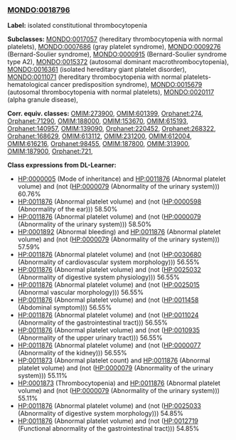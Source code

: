 
### [MONDO:0018796](http://purl.obolibrary.org/obo/MONDO_0018796)
**Label:** isolated constitutional thrombocytopenia

**Subclasses:** [MONDO:0017057](http://purl.obolibrary.org/obo/MONDO_0017057) (hereditary thrombocytopenia with normal platelets), [MONDO:0007686](http://purl.obolibrary.org/obo/MONDO_0007686) (gray platelet syndrome), [MONDO:0009276](http://purl.obolibrary.org/obo/MONDO_0009276) (Bernard-Soulier syndrome), [MONDO:0000915](http://purl.obolibrary.org/obo/MONDO_0000915) (Bernard-Soulier syndrome type A2), [MONDO:0015372](http://purl.obolibrary.org/obo/MONDO_0015372) (autosomal dominant macrothrombocytopenia), [MONDO:0016361](http://purl.obolibrary.org/obo/MONDO_0016361) (isolated hereditary giant platelet disorder), [MONDO:0011071](http://purl.obolibrary.org/obo/MONDO_0011071) (hereditary thrombocytopenia with normal platelets-hematological cancer predisposition syndrome), [MONDO:0015679](http://purl.obolibrary.org/obo/MONDO_0015679) (autosomal thrombocytopenia with normal platelets), [MONDO:0020117](http://purl.obolibrary.org/obo/MONDO_0020117) (alpha granule disease), 

**Corr. equiv. classes:** [OMIM:273900](http://purl.obolibrary.org/obo/OMIM_273900), [OMIM:601399](http://purl.obolibrary.org/obo/OMIM_601399), [Orphanet:274](http://www.orpha.net/ORDO/Orphanet_274), [Orphanet:71290](http://www.orpha.net/ORDO/Orphanet_71290), [OMIM:188000](http://purl.obolibrary.org/obo/OMIM_188000), [OMIM:153670](http://purl.obolibrary.org/obo/OMIM_153670), [OMIM:615193](http://purl.obolibrary.org/obo/OMIM_615193), [Orphanet:140957](http://www.orpha.net/ORDO/Orphanet_140957), [OMIM:139090](http://purl.obolibrary.org/obo/OMIM_139090), [Orphanet:220452](http://www.orpha.net/ORDO/Orphanet_220452), [Orphanet:268322](http://www.orpha.net/ORDO/Orphanet_268322), [Orphanet:168629](http://www.orpha.net/ORDO/Orphanet_168629), [OMIM:613112](http://purl.obolibrary.org/obo/OMIM_613112), [OMIM:231200](http://purl.obolibrary.org/obo/OMIM_231200), [OMIM:612004](http://purl.obolibrary.org/obo/OMIM_612004), [OMIM:616216](http://purl.obolibrary.org/obo/OMIM_616216), [Orphanet:98455](http://www.orpha.net/ORDO/Orphanet_98455), [OMIM:187800](http://purl.obolibrary.org/obo/OMIM_187800), [OMIM:313900](http://purl.obolibrary.org/obo/OMIM_313900), [OMIM:187900](http://purl.obolibrary.org/obo/OMIM_187900), [Orphanet:721](http://www.orpha.net/ORDO/Orphanet_721), 

**Class expressions from DL-Learner:**

- [HP:0000005](http://purl.obolibrary.org/obo/HP_0000005) (Mode of inheritance) and [HP:0011876](http://purl.obolibrary.org/obo/HP_0011876) (Abnormal platelet volume) and (not ([HP:0000079](http://purl.obolibrary.org/obo/HP_0000079) (Abnormality of the urinary system))) 60.76%
- [HP:0011876](http://purl.obolibrary.org/obo/HP_0011876) (Abnormal platelet volume) and (not ([HP:0000598](http://purl.obolibrary.org/obo/HP_0000598) (Abnormality of the ear))) 58.50%
- [HP:0011876](http://purl.obolibrary.org/obo/HP_0011876) (Abnormal platelet volume) and (not ([HP:0000079](http://purl.obolibrary.org/obo/HP_0000079) (Abnormality of the urinary system))) 58.50%
- [HP:0001892](http://purl.obolibrary.org/obo/HP_0001892) (Abnormal bleeding) and [HP:0011876](http://purl.obolibrary.org/obo/HP_0011876) (Abnormal platelet volume) and (not ([HP:0000079](http://purl.obolibrary.org/obo/HP_0000079) (Abnormality of the urinary system))) 57.59%
- [HP:0011876](http://purl.obolibrary.org/obo/HP_0011876) (Abnormal platelet volume) and (not ([HP:0030680](http://purl.obolibrary.org/obo/HP_0030680) (Abnormality of cardiovascular system morphology))) 56.55%
- [HP:0011876](http://purl.obolibrary.org/obo/HP_0011876) (Abnormal platelet volume) and (not ([HP:0025032](http://purl.obolibrary.org/obo/HP_0025032) (Abnormality of digestive system physiology))) 56.55%
- [HP:0011876](http://purl.obolibrary.org/obo/HP_0011876) (Abnormal platelet volume) and (not ([HP:0025015](http://purl.obolibrary.org/obo/HP_0025015) (Abnormal vascular morphology))) 56.55%
- [HP:0011876](http://purl.obolibrary.org/obo/HP_0011876) (Abnormal platelet volume) and (not ([HP:0011458](http://purl.obolibrary.org/obo/HP_0011458) (Abdominal symptom))) 56.55%
- [HP:0011876](http://purl.obolibrary.org/obo/HP_0011876) (Abnormal platelet volume) and (not ([HP:0011024](http://purl.obolibrary.org/obo/HP_0011024) (Abnormality of the gastrointestinal tract))) 56.55%
- [HP:0011876](http://purl.obolibrary.org/obo/HP_0011876) (Abnormal platelet volume) and (not ([HP:0010935](http://purl.obolibrary.org/obo/HP_0010935) (Abnormality of the upper urinary tract))) 56.55%
- [HP:0011876](http://purl.obolibrary.org/obo/HP_0011876) (Abnormal platelet volume) and (not ([HP:0000077](http://purl.obolibrary.org/obo/HP_0000077) (Abnormality of the kidney))) 56.55%
- [HP:0011873](http://purl.obolibrary.org/obo/HP_0011873) (Abnormal platelet count) and [HP:0011876](http://purl.obolibrary.org/obo/HP_0011876) (Abnormal platelet volume) and (not ([HP:0000079](http://purl.obolibrary.org/obo/HP_0000079) (Abnormality of the urinary system))) 55.11%
- [HP:0001873](http://purl.obolibrary.org/obo/HP_0001873) (Thrombocytopenia) and [HP:0011876](http://purl.obolibrary.org/obo/HP_0011876) (Abnormal platelet volume) and (not ([HP:0000079](http://purl.obolibrary.org/obo/HP_0000079) (Abnormality of the urinary system))) 55.11%
- [HP:0011876](http://purl.obolibrary.org/obo/HP_0011876) (Abnormal platelet volume) and (not ([HP:0025033](http://purl.obolibrary.org/obo/HP_0025033) (Abnormality of digestive system morphology))) 54.85%
- [HP:0011876](http://purl.obolibrary.org/obo/HP_0011876) (Abnormal platelet volume) and (not ([HP:0012719](http://purl.obolibrary.org/obo/HP_0012719) (Functional abnormality of the gastrointestinal tract))) 54.85%


